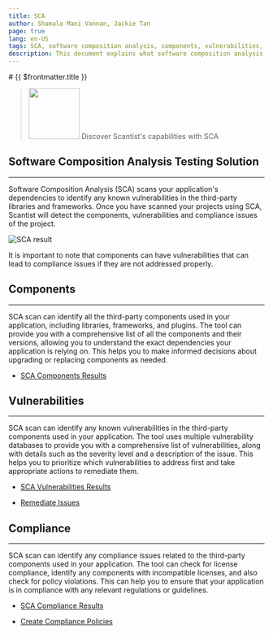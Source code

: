 ```yaml
---
title: SCA
author: Shamala Mani Vannan, Jackie Tan
page: true
lang: en-US
tags: SCA, software composition analysis, components, vulnerabilities, compliance
description: This document explains what software composition analysis is
---
```

<script setup lang="ts">
    import HelloWorld from "/.vitepress/components/HelloWorld.vue"
</script>

<ClientOnly>

<HelloWorld />
# {{ $frontmatter.title }}

> <img src="/images/Application-Security-Testing-Solution/SCA/SCA-logo.png" width=100 /> Discover Scantist's capabilities with SCA

## Software Composition Analysis Testing Solution

<hr class="thick" />

Software Composition Analysis (SCA) scans your application's dependencies to identify any known vulnerabilities in the third-party libraries and frameworks. Once you have scanned your projects using SCA, Scantist will detect the components, vulnerabilities and compliance issues of the project. 

![SCA result](/images/Application-Security-Testing-Solution/SCA/SCA-1.png)

It is important to note that components can have vulnerabilities that can lead to compliance issues if they are not addressed properly. 

## Components

<hr class="thick" />

SCA scan can identify all the third-party components used in your application, including libraries, frameworks, and plugins. The tool can provide you with a comprehensive list of all the components and their versions, allowing you to understand the exact dependencies your application is relying on. This helps you to make informed decisions about upgrading or replacing components as needed. 

- [SCA Components Results]()

## Vulnerabilities

<hr class="thick" />

SCA scan can identify any known vulnerabilities in the third-party components used in your application. The tool uses multiple vulnerability databases to provide you with a comprehensive list of vulnerabilities, along with details such as the severity level and a description of the issue. This helps you to prioritize which vulnerabilities to address first and take appropriate actions to remediate them. 

- [SCA Vulnerabilities Results]()

- [Remediate Issues]()

## Compliance

<hr class="thick" />

SCA scan can identify any compliance issues related to the third-party components used in your application. The tool can check for license compliance, identify any components with incompatible licenses, and also check for policy violations. This can help you to ensure that your application is in compliance with any relevant regulations or guidelines. 

- [SCA Compliance Results]()

- [Create Compliance Policies]()

</ClientOnly>